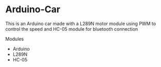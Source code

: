 # Arduino-Car
This is an Arduino car made with a L289N  motor module using PWM to control the speed and HC-05 module for bluetooth connection

Modules 
- Arduino
- L289N
- HC-05
